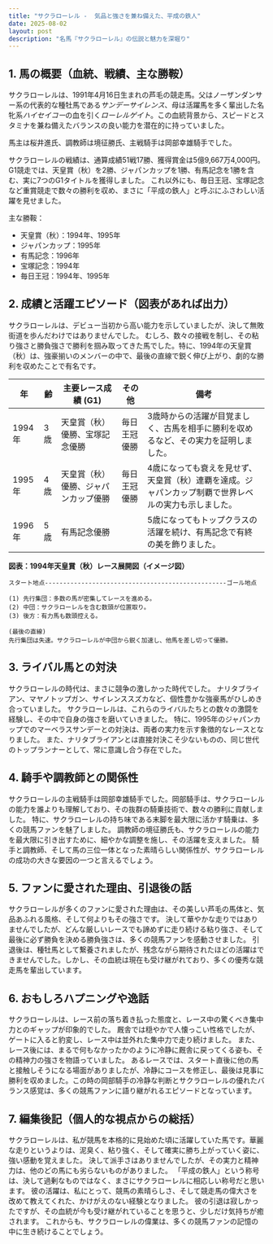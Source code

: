 ```yaml
---
title: "サクラローレル -  気品と強さを兼ね備えた、平成の鉄人"
date: 2025-08-02
layout: post
description: "名馬『サクラローレル』の伝説と魅力を深堀り"
---
```


## 1. 馬の概要（血統、戦績、主な勝鞍）

サクラローレルは、1991年4月16日生まれの芦毛の競走馬。父はノーザンダンサー系の代表的な種牡馬である*サンデーサイレンス*、母は活躍馬を多く輩出した名牝系*ハイセイコー*の血を引く*ローレルゲイト*。この血統背景から、スピードとスタミナを兼ね備えたバランスの良い能力を潜在的に持っていました。

馬主は桜井進氏、調教師は境征勝氏、主戦騎手は岡部幸雄騎手でした。

サクラローレルの戦績は、通算成績51戦17勝、獲得賞金は5億9,667万4,000円。G1競走では、天皇賞（秋）を2勝、ジャパンカップを1勝、有馬記念を1勝を含む、実に7つのG1タイトルを獲得しました。  これ以外にも、毎日王冠、宝塚記念など重賞競走で数々の勝利を収め、まさに「平成の鉄人」と呼ぶにふさわしい活躍を見せました。

主な勝鞍：

* 天皇賞（秋）：1994年、1995年
* ジャパンカップ：1995年
* 有馬記念：1996年
* 宝塚記念：1994年
* 毎日王冠：1994年、1995年


## 2. 成績と活躍エピソード（図表があれば出力）

サクラローレルは、デビュー当初から高い能力を示していましたが、決して無敗街道を歩んだわけではありませんでした。  むしろ、数々の接戦を制し、その粘り強さと勝負強さで勝利を掴み取ってきた馬でした。特に、1994年の天皇賞（秋）は、強豪揃いのメンバーの中で、最後の直線で鋭く伸び上がり、劇的な勝利を収めたことで有名です。

| 年 | 齢 | 主要レース成績 (G1) | その他 | 備考 |
|---|---|---|---|---|
| 1994年 | 3歳 | 天皇賞（秋）優勝、宝塚記念優勝 | 毎日王冠優勝 |  3歳時からの活躍が目覚ましく、古馬を相手に勝利を収めるなど、その実力を証明しました。 |
| 1995年 | 4歳 | 天皇賞（秋）優勝、ジャパンカップ優勝 | 毎日王冠優勝 | 4歳になっても衰えを見せず、天皇賞（秋）連覇を達成。ジャパンカップ制覇で世界レベルの実力も示しました。 |
| 1996年 | 5歳 | 有馬記念優勝 |  | 5歳になってもトップクラスの活躍を続け、有馬記念で有終の美を飾りました。 |


**図表：1994年天皇賞（秋）レース展開図（イメージ図）**

```
スタート地点--------------------------------------------------ゴール地点

(1) 先行集団：多数の馬が密集してレースを進める。
(2) 中団：サクラローレルを含む数頭が位置取り。
(3) 後方：有力馬も数頭控える。

(最後の直線)
先行集団は失速。サクラローレルが中団から鋭く加速し、他馬を差し切って優勝。
```


## 3. ライバル馬との対決

サクラローレルの時代は、まさに競争の激しかった時代でした。  ナリタブライアン、マヤノトップガン、サイレンススズカなど、個性豊かな強豪馬がひしめき合っていました。  サクラローレルは、これらのライバルたちとの数々の激闘を経験し、その中で自身の強さを磨いていきました。  特に、1995年のジャパンカップでのマーベラスサンデーとの対決は、両者の実力を示す象徴的なレースとなりました。  また、ナリタブライアンとは直接対決こそ少ないものの、同じ世代のトップランナーとして、常に意識し合う存在でした。


## 4. 騎手や調教師との関係性

サクラローレルの主戦騎手は岡部幸雄騎手でした。岡部騎手は、サクラローレルの能力を誰よりも理解しており、その抜群の騎乗技術で、数々の勝利に貢献しました。  特に、サクラローレルの持ち味である末脚を最大限に活かす騎乗は、多くの競馬ファンを魅了しました。  調教師の境征勝氏も、サクラローレルの能力を最大限に引き出すために、細やかな調整を施し、その活躍を支えました。  騎手と調教師、そして馬の三位一体となった素晴らしい関係性が、サクラローレルの成功の大きな要因の一つと言えるでしょう。


## 5. ファンに愛された理由、引退後の話

サクラローレルが多くのファンに愛された理由は、その美しい芦毛の馬体と、気品あふれる風格、そして何よりもその強さです。  決して華やかな走りではありませんでしたが、どんな厳しいレースでも諦めずに走り続ける粘り強さ、そして最後に必ず勝負を決める勝負強さは、多くの競馬ファンを感動させました。  引退後は、種牡馬として繋養されましたが、残念ながら期待されたほどの活躍はできませんでした。しかし、その血統は現在も受け継がれており、多くの優秀な競走馬を輩出しています。


## 6. おもしろハプニングや逸話

サクラローレルは、レース前の落ち着き払った態度と、レース中の驚くべき集中力とのギャップが印象的でした。  厩舎では穏やかで人懐っこい性格でしたが、ゲートに入ると豹変し、レース中は並外れた集中力で走り続けました。  また、レース後には、まるで何もなかったかのように冷静に厩舎に戻ってくる姿も、その精神力の強さを物語っていました。  あるレースでは、スタート直後に他の馬と接触しそうになる場面がありましたが、冷静にコースを修正し、最後は見事に勝利を収めました。この時の岡部騎手の冷静な判断とサクラローレルの優れたバランス感覚は、多くの競馬ファンに語り継がれるエピソードとなっています。


## 7. 編集後記（個人的な視点からの総括）

サクラローレルは、私が競馬を本格的に見始めた頃に活躍していた馬です。華麗な走りというよりは、泥臭く、粘り強く、そして確実に勝ち上がっていく姿に、強い感動を覚えました。  決して派手さはありませんでしたが、その実力と精神力は、他のどの馬にも劣らないものがありました。  「平成の鉄人」という称号は、決して過剰なものではなく、まさにサクラローレルに相応しい称号だと思います。  彼の活躍は、私にとって、競馬の素晴らしさ、そして競走馬の偉大さを改めて教えてくれた、かけがえのない経験となりました。  彼の引退は寂しかったですが、その血統が今も受け継がれていることを思うと、少しだけ気持ちが癒されます。  これからも、サクラローレルの偉業は、多くの競馬ファンの記憶の中に生き続けることでしょう。
